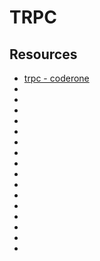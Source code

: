 # TRPC

## Resources

- [trpc - coderone](https://www.youtube.com/watch?v=wKs1C9TEess&ab_channel=CoderOne)
- []()
- []()
- []()
- []()
- []()
- []()
- []()
- []()
- []()
- []()
- []()
- []()
- []()
- []()
- []()
- []()
